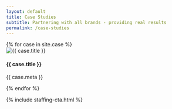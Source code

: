 ```yaml
---
layout: default 
title: Case Studies
subtitle: Partnering with all brands - providing real results
permalink: /case-studies
---
```

<div id="case-studies" class="plus-tile-tx">
	<!-- Isotope JS Filters -->
	<!-- <div class="container">
		<div class="filters">
			<ul class="center">
				<li class="btn ghost active" data-filter="*">All</li>
				<li data-filter=".one" class="btn ghost">Filter 1</li>
				<li data-filter=".two" class="btn ghost">Filter 2</li>
				<li data-filter=".three" class="btn ghost">Filter 3</li>
			</ul>
		</div>
	</div> -->
	<!-- Isotope JS Grid -->
	<!-- <div class="container">
		<div class="flex fx-apart fx-wrap cards center grid">
			<div class="grid-sizer"></div>
			{% for case in site.case %}
			<div class="grid-item {{ case.cat }}">
				<div class="card-item">
					<a class="card-link" href="{{ case.url }}" alt="{{ case.title }}"></a>
					<div class="card-image">
						<img class="" src="{{ case.img }}" alt="{{ case.title }}" />
					</div>
					<div class="card-meta">
						<h4>{{ case.title }}</h4>
						<p>{{ case.meta }}</p>
					</div>
				</div>
			</div>
			{% endfor %}
		</div>
	</div> -->
	<div class="container">
		<div class="flex fx-wrap cards center">
			{% for case in site.case %}
			<div class="fx-item-3 fx-item-sm-2 {{ case.cat }}">
				<div class="card-item">
					<a class="card-link" href="{{ case.url }}" alt="{{ case.title }}"></a>
					<div class="card-image">
						<img class="" src="{{ case.img }}" alt="{{ case.title }}" />
					</div>
					<div class="card-meta">
						<h4>{{ case.title }}</h4>
						<p>{{ case.meta }}</p>
					</div>
				</div>
			</div>
			{% endfor %}
		</div>
	</div>
</div>

{% include staffing-cta.html %}